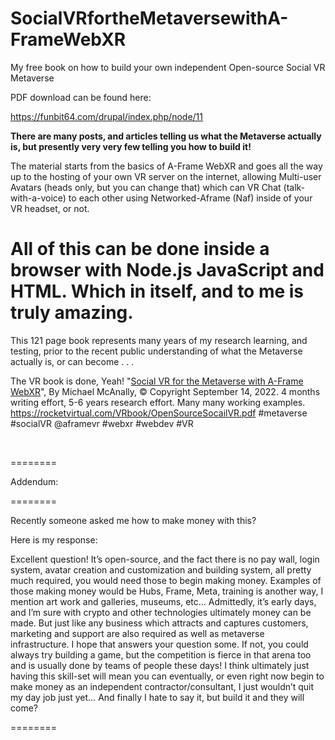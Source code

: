 # SocialVRfortheMetaversewithA-FrameWebXR
My free book on how to build your own independent Open-source Social VR Metaverse

PDF download can be found here:

<a href="https://funbit64.com/drupal/index.php/node/11">https://funbit64.com/drupal/index.php/node/11</a>

<strong>There are many posts, and articles telling us what the Metaverse actually is, but presently very very few telling you how to build it!</strong></p>

<p>The material starts from the basics of A-Frame WebXR and goes all the way up to the hosting of your own VR server on the internet, allowing Multi-user Avatars (heads only, but you can change that) which can VR Chat (talk-with-a-voice) to each other using Networked-Aframe (Naf) inside of your VR headset, or not.</p>

<h1>All of this can be done inside a browser with Node.js JavaScript and HTML. Which in itself, and to me is truly amazing.</h1>

<p>This 121 page book represents many years of my research learning, and testing, prior to the recent public understanding of what the Metaverse actually is, or can become . . .</p>

<p>The VR book is done, Yeah! "<a href="https://rocketvirtual.com/VRbook/OpenSourceSocailVR.pdf">Social VR for the Metaverse with A-Frame WebXR</a>", By Michael McAnally, © Copyright September 14, 2022. 4 months writing effort, 5-6 years research effort. Many many working examples. <a href="https://rocketvirtual.com/VRbook/OpenSourceSocailVR.pdf">https://rocketvirtual.com/VRbook/OpenSourceSocailVR.pdf</a> #metaverse #socialVR @aframevr #webxr #webdev #VR</p>

<p>&nbsp;</p>

<p>========</p>

<p>Addendum:</p>

<p>========</p>

<p>Recently someone asked me how to make money with this?</p>

<p>Here is my response:</p>

<p>Excellent question! It’s open-source, and the fact there is no pay wall, login system, avatar creation and customization and building system, all pretty much required, you would need those to begin making money. Examples of those making money would be Hubs, Frame, Meta, training is another way, I mention art work and galleries, museums, etc… Admittedly, it’s early days, and I’m sure with crypto and other technologies ultimately money can be made. But just like any business which attracts and captures customers, marketing and support are also required as well as metaverse infrastructure. I hope that answers your question some. If not, you could always try building a game, but the competition is fierce in that arena too and is usually done by teams of people these days! I think ultimately just having this skill-set will mean you can eventually, or even right now begin to make money as an independent contractor/consultant, I just wouldn’t quit my day job just yet… And finally I hate to say it, but build it and they will come?</p>

<p>========</p>
